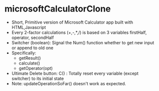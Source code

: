 # microsoftCalculatorClone
  - Short, Primitive version of Microsoft Calculator app built with HTML,Javascript
  - Every 2-factor calculations (+,-,*,/) is based on 3 variables firstHalf, operator, secondHalf
  - Switcher (boolean): Signal the Num() function whether to get new input or append to old one
  - Specifically:
    * getResult()
    * calculate()
    * getOperator(opt)
  - Ultimate Delete button: C() : Totally reset every variable (except switcher) to its initial state
  - Note: updateOperationSoFar() doesn't work as expected.

